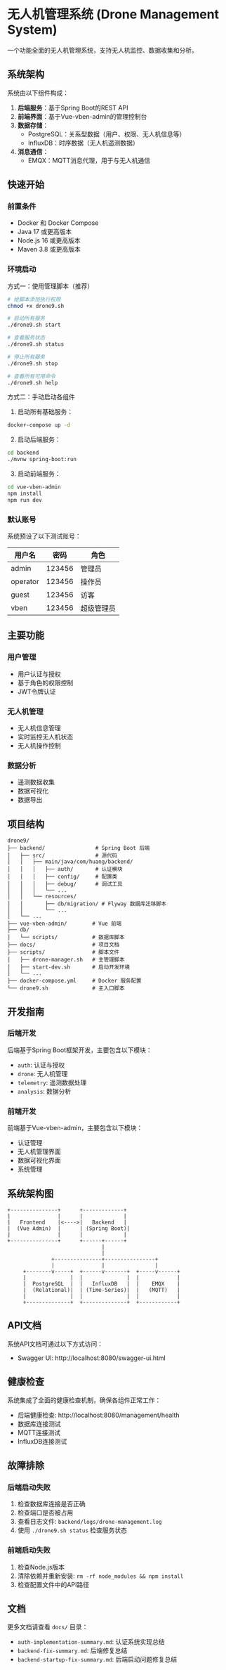 # 无人机管理系统 (Drone Management System)

一个功能全面的无人机管理系统，支持无人机监控、数据收集和分析。

## 系统架构

系统由以下组件构成：

1. **后端服务**：基于Spring Boot的REST API
2. **前端界面**：基于Vue-vben-admin的管理控制台
3. **数据存储**：
   - PostgreSQL：关系型数据（用户、权限、无人机信息等）
   - InfluxDB：时序数据（无人机遥测数据）
4. **消息通信**：
   - EMQX：MQTT消息代理，用于与无人机通信

## 快速开始

### 前置条件

- Docker 和 Docker Compose
- Java 17 或更高版本
- Node.js 16 或更高版本
- Maven 3.8 或更高版本

### 环境启动

方式一：使用管理脚本（推荐）

```bash
# 给脚本添加执行权限
chmod +x drone9.sh

# 启动所有服务
./drone9.sh start

# 查看服务状态
./drone9.sh status

# 停止所有服务
./drone9.sh stop

# 查看所有可用命令
./drone9.sh help
```

方式二：手动启动各组件

1. 启动所有基础服务：

```bash
docker-compose up -d
```

2. 启动后端服务：

```bash
cd backend
./mvnw spring-boot:run
```

3. 启动前端服务：

```bash
cd vue-vben-admin
npm install
npm run dev
```

### 默认账号

系统预设了以下测试账号：

| 用户名 | 密码 | 角色 |
|-------|------|------|
| admin | 123456 | 管理员 |
| operator | 123456 | 操作员 |
| guest | 123456 | 访客 |
| vben | 123456 | 超级管理员 |

## 主要功能

### 用户管理
- 用户认证与授权
- 基于角色的权限控制
- JWT令牌认证

### 无人机管理
- 无人机信息管理
- 实时监控无人机状态
- 无人机操作控制

### 数据分析
- 遥测数据收集
- 数据可视化
- 数据导出

## 项目结构

```
drone9/
├── backend/                # Spring Boot 后端
│   ├── src/                # 源代码
│   │   ├── main/java/com/huang/backend/
│   │   │   ├── auth/       # 认证模块
│   │   │   ├── config/     # 配置类
│   │   │   ├── debug/      # 调试工具
│   │   │   └── ...
│   │   └── resources/
│   │       ├── db/migration/ # Flyway 数据库迁移脚本
│   │       └── ...
│   └── ...
├── vue-vben-admin/        # Vue 前端
├── db/
│   └── scripts/           # 数据库脚本
├── docs/                  # 项目文档
├── scripts/               # 脚本文件
│   ├── drone-manager.sh   # 主管理脚本
│   ├── start-dev.sh       # 启动开发环境
│   └── ...
├── docker-compose.yml     # Docker 服务配置
└── drone9.sh              # 主入口脚本
```

## 开发指南

### 后端开发

后端基于Spring Boot框架开发，主要包含以下模块：

- `auth`: 认证与授权
- `drone`: 无人机管理
- `telemetry`: 遥测数据处理
- `analysis`: 数据分析

### 前端开发

前端基于Vue-vben-admin，主要包含以下模块：

- 认证管理
- 无人机管理界面
- 数据可视化界面
- 系统管理

## 系统架构图

```
+---------------+      +-------------+
|               |      |             |
|   Frontend    |<---->|   Backend   |
|  (Vue Admin)  |      | (Spring Boot)|
|               |      |             |
+---------------+      +------+------+
                              |
                              |
              +---------------+----------------+
              |               |                |
     +--------v-----+  +------v-------+  +-----v------+
     |              |  |              |  |            |
     |  PostgreSQL  |  |   InfluxDB   |  |    EMQX    |
     |  (Relational)|  | (Time-Series)|  |   (MQTT)   |
     |              |  |              |  |            |
     +--------------+  +--------------+  +------------+
```

## API文档

系统API文档可通过以下方式访问：

- Swagger UI: http://localhost:8080/swagger-ui.html

## 健康检查

系统集成了全面的健康检查机制，确保各组件正常工作：

- 后端健康检查: http://localhost:8080/management/health
- 数据库连接测试
- MQTT连接测试
- InfluxDB连接测试

## 故障排除

### 后端启动失败

1. 检查数据库连接是否正确
2. 检查端口是否被占用
3. 查看日志文件: `backend/logs/drone-management.log`
4. 使用 `./drone9.sh status` 检查服务状态

### 前端启动失败

1. 检查Node.js版本
2. 清除依赖并重新安装: `rm -rf node_modules && npm install`
3. 检查配置文件中的API路径

## 文档

更多文档请查看 `docs/` 目录：

- `auth-implementation-summary.md`: 认证系统实现总结
- `backend-fix-summary.md`: 后端修复总结
- `backend-startup-fix-summary.md`: 后端启动问题修复总结 